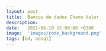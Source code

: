 ```yaml
---
layout: post
title:  Bancos de dados Chave Valor
description: 
date:   2021-06-10 15:00:00 +0300
image:  'images/code_background.png'
tags: [bd, nosql]
---
```



